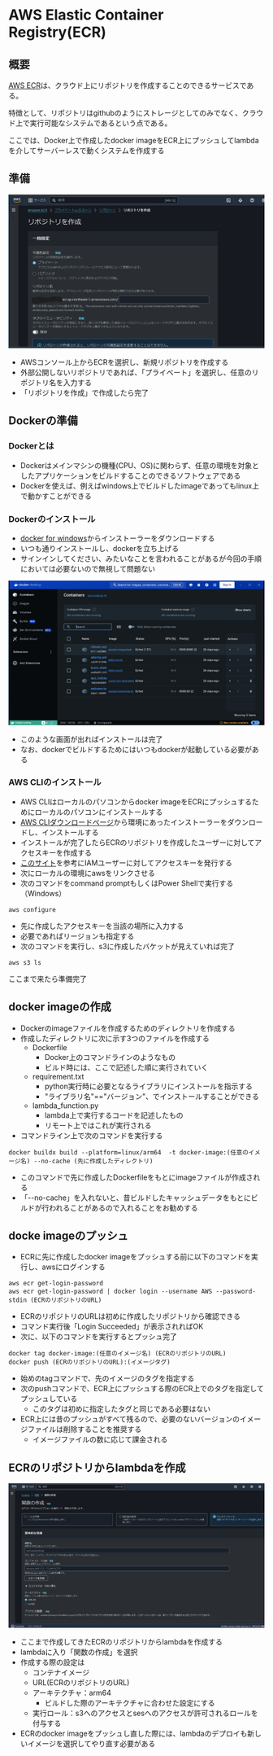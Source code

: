 # AWS Elastic Container Registry(ECR)

## 概要
[AWS ECR](https://docs.aws.amazon.com/ja_jp/AmazonECR/latest/userguide/what-is-ecr.html)は、クラウド上にリポジトリを作成することのできるサービスである。

特徴として、リポジトリはgithubのようにストレージとしてのみでなく、クラウド上で実行可能なシステムであるという点である。

ここでは、Docker上で作成したdocker imageをECR上にプッシュしてlambdaを介してサーバーレスで動くシステムを作成する

## 準備
![new-container](image/new_container.PNG)
- AWSコンソール上からECRを選択し、新規リポジトリを作成する
- 外部公開しないリポジトリであれば、「プライベート」を選択し、任意のリポジトリ名を入力する
- 「リポジトリを作成」で作成したら完了

## Dockerの準備
### Dockerとは
- Dockerはメインマシンの機種(CPU、OS)に関わらず、任意の環境を対象としたアプリケーションをビルドすることのできるソフトウェアである
- Dockerを使えば、例えばwindows上でビルドしたimageであってもlinux上で動かすことができる

### Dockerのインストール
- [docker for windows](https://docs.docker.com/desktop/install/windows-install/)からインストーラーをダウンロードする
- いつも通りインストールし、dockerを立ち上げる
- サインインしてください、みたいなことを言われることがあるが今回の手順においては必要ないので無視して問題ない

![docker](image/docker-home.PNG)
- このような画面が出ればインストールは完了
- なお、dockerでビルドするためにはいつもdockerが起動している必要がある

### AWS CLIのインストール
- AWS CLIはローカルのパソコンからdocker imageをECRにプッシュするためにローカルのパソコンにインストールする
- [AWS CLIダウンロードページ](https://aws.amazon.com/jp/cli/)から環境にあったインストーラーをダウンロードし、インストールする
- インストールが完了したらECRのリポジトリを作成したユーザーに対してアクセスキーを作成する
- [このサイト](https://udemy.benesse.co.jp/development/system/aws-cli.html)を参考にIAMユーザーに対してアクセスキーを発行する
- 次にローカルの環境にawsをリンクさせる
- 次のコマンドをcommand promptもしくはPower Shellで実行する（Windows）
```
aws configure
```
- 先に作成したアクセスキーを当該の場所に入力する
- 必要であればリージョンも指定する
- 次のコマンドを実行し、s3に作成したバケットが見えていれば完了
```
aws s3 ls
```

ここまで来たら準備完了

## docker imageの作成
- Dockerのimageファイルを作成するためのディレクトリを作成する
- 作成したディレクトリに次に示す3つのファイルを作成する
  - Dockerfile
    - Docker上のコマンドラインのようなもの
    - ビルド時には、ここで記述した順に実行されていく
  - requirement.txt
    - python実行時に必要となるライブラリにインストールを指示する
    - "ライブラリ名"=="バージョン"、でインストールすることができる
  - lambda_function.py
    - lambda上で実行するコードを記述したもの
    - リモート上ではこれが実行される
- コマンドライン上で次のコマンドを実行する
```
docker buildx build --platform=linux/arm64  -t docker-image:(任意のイメージ名) --no-cache (先に作成したディレクトリ)
```
- このコマンドで先に作成したDockerfileをもとにimageファイルが作成される
- 「--no-cache」を入れないと、昔ビルドしたキャッシュデータをもとにビルドが行われることがあるので入れることをお勧めする

## docke imageのプッシュ
- ECRに先に作成したdocker imageをプッシュする前に以下のコマンドを実行し、awsにログインする
```
aws ecr get-login-password
aws ecr get-login-password | docker login --username AWS --password-stdin (ECRのリポジトリのURL)
```
- ECRのリポジトリのURLは初めに作成したリポジトリから確認できる
- コマンド実行後「Login Succeeded」が表示されればOK
- 次に、以下のコマンドを実行するとプッシュ完了
```
docker tag docker-image:(任意のイメージ名) (ECRのリポジトリのURL)
docker push (ECRのリポジトリのURL):(イメージタグ)
```
- 始めのtagコマンドで、先のイメージのタグを指定する
- 次のpushコマンドで、ECR上にプッシュする際のECR上でのタグを指定してプッシュしている
  - このタグは初めに指定したタグと同じである必要はない
- ECR上には昔のプッシュがすべて残るので、必要のないバージョンのイメージファイルは削除することを推奨する
  - イメージファイルの数に応じて課金される

## ECRのリポジトリからlambdaを作成
![container2lambda](image/corainer2lambda.PNG)
- ここまで作成してきたECRのリポジトリからlambdaを作成する
- lambdaに入り「関数の作成」を選択
- 作成する際の設定は
  - コンテナイメージ
  - URL(ECRのリポジトリのURL)
  - アーキテクチャ：arm64
    - ビルドした際のアーキテクチャに合わせた設定にする
  - 実行ロール：s3へのアクセスとsesへのアクセスが許可されるロールを付与する
- ECRのdocker imageをプッシュし直した際には、lambdaのデプロイも新しいイメージを選択してやり直す必要がある